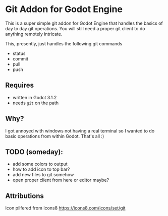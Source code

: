 Git Addon for Godot Engine
==========================

This is a super simple git addon for Godot Engine that handles the basics
of day to day git operations. You will still need a proper git client to do
anything remotely intricate.

This, presently, just handles the following git commands

- status
- commit
- pull
- push

Requires
--------

- written in Godot 3.1.2
- needs `git` on the path

Why?
----

I got annoyed with windows not having a real terminal so I wanted to do 
basic operations from within Godot. That's all :)

TODO (someday):
---------------

- add some colors to output
- how to add icon to top bar?
- add new files to git somehow
- open proper client from here or editor maybe?

Attributions
------------

Icon pilfered from Icons8 https://icons8.com/icons/set/git


